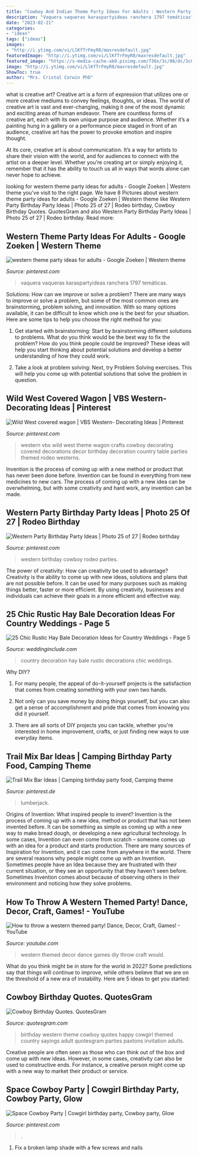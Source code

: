 ```yaml
---
title: "Cowboy And Indian Theme Party Ideas For Adults : Western Party Birthday Party Ideas"
description: "Vaquera vaqueras karaspartyideas ranchera 1797 temáticas"
date: "2023-02-21"
categories:
- "ideas"
tags: ["ideas"]
images:
- "http://i.ytimg.com/vi/LlKfTrFmyR8/maxresdefault.jpg"
featuredImage: "http://i.ytimg.com/vi/LlKfTrFmyR8/maxresdefault.jpg"
featured_image: "https://s-media-cache-ak0.pinimg.com/736x/3c/08/dc/3c08dcfd17982844e6856b9da22c1043.jpg"
image: "http://i.ytimg.com/vi/LlKfTrFmyR8/maxresdefault.jpg"
ShowToc: true
author: "Mrs. Cristal Corwin PhD"
---
```



what is creative art?
Creative art is a form of expression that utilizes one or more creative mediums to convey feelings, thoughts, or ideas. The world of creative art is vast and ever-changing, making it one of the most dynamic and exciting areas of human endeavor.
There are countless forms of creative art, each with its own unique purpose and audience. Whether it’s a painting hung in a gallery or a performance piece staged in front of an audience, creative art has the power to provoke emotion and inspire thought.

At its core, creative art is about communication. It’s a way for artists to share their vision with the world, and for audiences to connect with the artist on a deeper level. Whether you’re creating art or simply enjoying it, remember that it has the ability to touch us all in ways that words alone can never hope to achieve.

	

		
looking for western theme party ideas for adults - Google Zoeken | Western theme you've visit to the right page. We have 8 Pictures about western theme party ideas for adults - Google Zoeken | Western theme like Western Party Birthday Party Ideas | Photo 25 of 27 | Rodeo birthday, Cowboy Birthday Quotes. QuotesGram and also Western Party Birthday Party Ideas | Photo 25 of 27 | Rodeo birthday. Read more:
		
    
## Western Theme Party Ideas For Adults - Google Zoeken | Western Theme

<img loading=lazy src="https://i.pinimg.com/736x/34/c1/4d/34c14db24a6fc5bf3cceb4f120c0f4b2.jpg" onerror="this.onerror=null;this.src='https://tse2.mm.bing.net/th?id=OIP.OGh1pgRoRPjl8VXjpuSmJQHaLI&amp;pid=15.1';" alt="western theme party ideas for adults - Google Zoeken | Western theme">

_Source: pinterest.com_

>vaquera vaqueras karaspartyideas ranchera 1797 temáticas. 

	

Solutions: How can we improve or solve a problem?
There are many ways to improve or solve a problem, but some of the most common ones are brainstorming, problem solving, and innovation. With so many options available, it can be difficult to know which one is the best for your situation. Here are some tips to help you choose the right method for you:
1. Get started with brainstorming: Start by brainstorming different solutions to problems. What do you think would be the best way to fix the problem? How do you think people could be improved? These ideas will help you start thinking about potential solutions and develop a better understanding of how they could work.

2. Take a look at problem solving: Next, try Problem Solving exercises. This will help you come up with potential solutions that solve the problem in question.

    
## Wild West Covered Wagon | VBS Western- Decorating Ideas | Pinterest

<img loading=lazy src="https://s-media-cache-ak0.pinimg.com/736x/3c/08/dc/3c08dcfd17982844e6856b9da22c1043.jpg" onerror="this.onerror=null;this.src='https://tse2.mm.bing.net/th?id=OIP.ZQKFPG5QJZth7a1KC2z0iAHaJ3&amp;pid=15.1';" alt="Wild West covered wagon | VBS Western- Decorating Ideas | Pinterest">

_Source: pinterest.com_

>western vbs wild west theme wagon crafts cowboy decorating covered decorations decor birthday decoration country table parties themed rodeo westerns. 

	

Invention is the process of coming up with a new method or product that has never been done before. Invention can be found in everything from new medicines to new cars. The process of coming up with a new idea can be overwhelming, but with some creativity and hard work, any invention can be made.

    
## Western Party Birthday Party Ideas | Photo 25 Of 27 | Rodeo Birthday

<img loading=lazy src="https://i.pinimg.com/736x/df/b6/98/dfb69840f3787af9df2bdae6b90ef125--western-cowboy-party-western-birthday-party.jpg" onerror="this.onerror=null;this.src='https://tse3.mm.bing.net/th?id=OIP.6TTybQITsDtqfGWU8UBYyAHaJ3&amp;pid=15.1';" alt="Western Party Birthday Party Ideas | Photo 25 of 27 | Rodeo birthday">

_Source: pinterest.com_

>western birthday cowboy rodeo parties. 

	

The power of creativity: How can creativity be used to advantage?
Creativity is the ability to come up with new ideas, solutions and plans that are not possible before. It can be used for many purposes such as making things better, faster or more efficient. By using creativity, businesses and individuals can achieve their goals in a more efficient and effective way.

    
## 25 Chic Rustic Hay Bale Decoration Ideas For Country Weddings - Page 5

<img loading=lazy src="http://www.weddinginclude.com/wp-content/uploads/2017/05/Wedding-party-ideas-and-decorations.jpg" onerror="this.onerror=null;this.src='https://tse3.mm.bing.net/th?id=OIP.cVgi6uHW3b8nCYteRknIbAHaGL&amp;pid=15.1';" alt="25 Chic Rustic Hay Bale Decoration Ideas for Country Weddings - Page 5">

_Source: weddinginclude.com_

>country decoration hay bale rustic decorations chic weddings. 

	

Why DIY?
1. For many people, the appeal of do-it-yourself projects is the satisfaction that comes from creating something with your own two hands.
2. Not only can you save money by doing things yourself, but you can also get a sense of accomplishment and pride that comes from knowing you did it yourself.

3. There are all sorts of DIY projects you can tackle, whether you're interested in home improvement, crafts, or just finding new ways to use everyday items.

    
## Trail Mix Bar Ideas | Camping Birthday Party Food, Camping Theme

<img loading=lazy src="https://i.pinimg.com/736x/be/fc/38/befc380b0bfab1de1c98f6333d54b00e.jpg" onerror="this.onerror=null;this.src='https://tse3.mm.bing.net/th?id=OIP.cNCPJa20HZ5LiC9g6Zm0gAHaHa&amp;pid=15.1';" alt="Trail Mix Bar Ideas | Camping birthday party food, Camping theme">

_Source: pinterest.de_

>lumberjack. 

	

Origins of Invention: What inspired people to invent?
Invention is the process of coming up with a new idea, method or product that has not been invented before. It can be something as simple as coming up with a new way to make bread dough, or developing a new agricultural technology. In some cases, Invention can even come from scratch – someone comes up with an idea for a product and starts production. There are many sources of Inspiration for Invention, and it can come from anywhere in the world.
There are several reasons why people might come up with an Invention. Sometimes people have an Idea because they are frustrated with their current situation, or they see an opportunity that they haven't seen before. Sometimes Invention comes about because of observing others in their environment and noticing how they solve problems.

    
## How To Throw A Western Themed Party! Dance, Decor, Craft, Games! - YouTube

<img loading=lazy src="http://i.ytimg.com/vi/LlKfTrFmyR8/maxresdefault.jpg" onerror="this.onerror=null;this.src='https://tse4.mm.bing.net/th?id=OIP.8X5AGkgWVNfHLhtW4uoK-QHaEK&amp;pid=15.1';" alt="How to throw a western themed party! Dance, Decor, Craft, Games! - YouTube">

_Source: youtube.com_

>western themed decor dance games diy throw craft would. 

	

What do you think might be in store for the world in 2022? Some predictions say that things will continue to improve, while others believe that we are on the threshold of a new era of instability. Here are 5 ideas to get you started: 

    
## Cowboy Birthday Quotes. QuotesGram

<img loading=lazy src="https://cdn.quotesgram.com/img/75/43/1022776589-western-theme-birthday-party.jpg" onerror="this.onerror=null;this.src='https://tse1.mm.bing.net/th?id=OIP.Vj3wUHEWZaNWocroqVPYfgHaLF&amp;pid=15.1';" alt="Cowboy Birthday Quotes. QuotesGram">

_Source: quotesgram.com_

>birthday western theme cowboy quotes happy cowgirl themed country sayings adult quotesgram parties paxtons invitation adults. 

	

Creative people are often seen as those who can think out of the box and come up with new ideas. However, in some cases, creativity can also be used to constructive ends. For instance, a creative person might come up with a new way to market their product or service.

    
## Space Cowboy Party | Cowgirl Birthday Party, Cowboy Party, Glow

<img loading=lazy src="https://i.pinimg.com/736x/d7/e8/90/d7e89002dbb1155f44064e6820b08266.jpg" onerror="this.onerror=null;this.src='https://tse4.mm.bing.net/th?id=OIP.UJ2PYCnZpMoz1enD7bxDagHaJ3&amp;pid=15.1';" alt="Space Cowboy Party | Cowgirl birthday party, Cowboy party, Glow">

_Source: pinterest.com_

>. 

	

1. Fix a broken lamp shade with a few screws and nails

